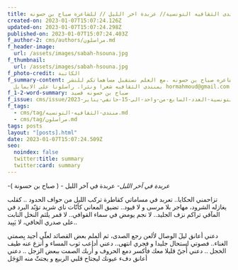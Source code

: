 ```yaml
---
title: منتدى الثقافيه التونسية// عربدة اخر الليل // للشاعره صباح بن حسونه
created-on: 2023-01-07T15:07:24.126Z
updated-on: 2023-01-07T15:07:24.298Z
published-on: 2023-01-07T15:07:24.403Z
f_author-2: cms/authors/مراسلون.md
f_header-image:
  url: /assets/images/sabah-hsouna.jpg
f_thumbnail:
  url: /assets/images/sabah-hsouna.jpg
f_photo-credit: الكاتبة
f_summary-content: قصيد للشاعره صباح بن حسونه .مع العلم نستقبل مساهماتكم للنشر
  بمنتدى الثقافيه شعرا ونثرا. راسلونا على الايمايل hormahmoud@gmail.com
f_1-2-word-summary: صباح بن حسونه قصيد
f_issue: cms/issue/الثقافيه-التونسية-العدد-السابع-من-واحد-الى-15-جانفي-يناير-2023.md
f_tags:
  - cms/tag/منتدى-الثقافيه-التونسيه.md
  - cms/tag/مراسلون.md
tags: posts
layout: "[posts].html"
date: 2023-01-07T15:07:24.509Z
seo:
  noindex: false
  twitter:title: summary
  twitter:card: summary
---
```

*\-عربدة في آخر الليل-* عربدة في آخر الليل -
( صباح بن حسونة )

تزاحمني الحكايا..
تعربد في مساماتي 
كقاطرة تركب الليل 
من حواف الحدود ..
كقلب يغازله الشرود،
مهاجر بلا مرسى و لا قيود..
تضيق المعاني
كأنّات ناي شريد
تؤبّد البرد في المآقي
تراكم نزف الجليد..
لا نجم يومض في سماء القوافي..
لا قمر يلثم النخل النابت 
على صدري الحافي، لا يَبِيد.. 

دعني أعانق ليلَ الوصال
لألعن رجع الصدى، 
ثم ألملم بعض القصائد
لعلّي أجيد بِصمتي الغناء..
فصوتي استحال جليدا 
و فجري انتهى..
دعني أداعب ثوب المساء
و أنزع عنه طيف الخجل ..
دعني أُجنّ قليلا معك 
فأكسر دمع الحروف 
و أُربك الصمت 
ببعض الزجل ..
دعني أعانق دفء عيونك 
ليجتاح قلبي الربيع 
و يجتثّ منه الوَجَل 